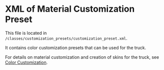 # XML of Material Customization Preset

This file is located in `/classes/customization_presets/customization_preset.xml`.

It contains color customization presets that can be used for the truck.

For details on material customization and creation of skins for the truck, see [Color Customization](./../../additional_info_on_trucks/color_customization/color_customization.md). 
